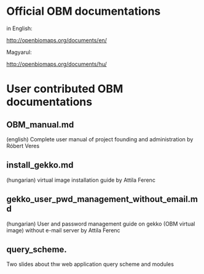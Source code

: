 # Official OBM documentations
in English:

http://openbiomaps.org/documents/en/

Magyarul:

http://openbiomaps.org/documents/hu/


# User contributed OBM documentations

## OBM_manual.md
(english) Complete user manual of project founding and administration by Róbert Veres

## install_gekko.md
(hungarian) virtual image installation guide by Attila Ferenc

## gekko_user_pwd_management_without_email.md
(hungarian) User and password management guide on gekko (OBM virtual image) without e-mail server by Attila Ferenc

## query_scheme.
Two slides about thw web application query scheme and modules
